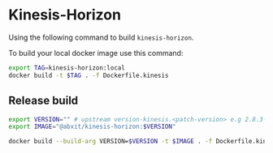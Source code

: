 # Kinesis-Horizon

Using the following command to build `kinesis-horizon`.

To build your local docker image use this command:

```bash
export TAG=kinesis-horizon:local
docker build -t $TAG . -f Dockerfile.kinesis
```

## Release build

```bash
export VERSION="" # upstream version-kinesis.<patch-version> e.g 2.8.3-kinesis.2
export IMAGE="@abxit/kinesis-horizon:$VERSION"

docker build --build-arg VERSION=$VERSION -t $IMAGE . -f Dockerfile.kinesis
```
